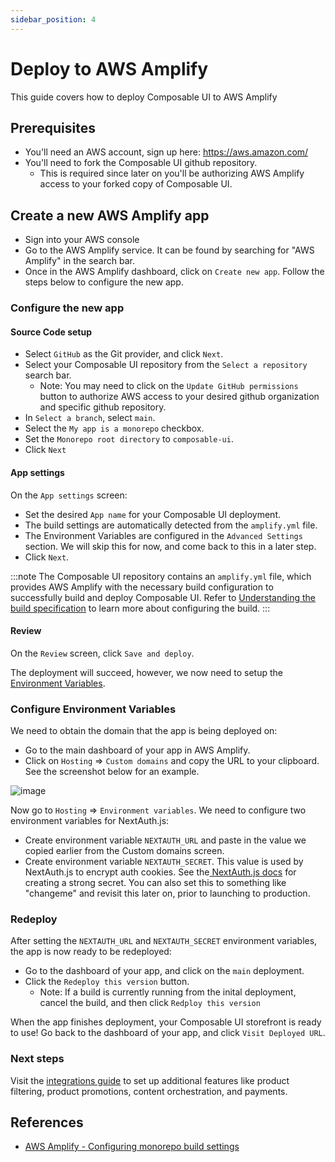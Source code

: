 ```yaml
---
sidebar_position: 4
---
```


# Deploy to AWS Amplify

This guide covers how to deploy Composable UI to AWS Amplify

##  Prerequisites

- You'll need an AWS account, sign up here: https://aws.amazon.com/
- You'll need to fork the Composable UI github repository.
   - This is required since later on you'll be authorizing AWS Amplify access to your forked copy of Composable UI.

## Create a new AWS Amplify app
- Sign into your AWS console
- Go to the  AWS Amplify service. It can be found by searching for "AWS Amplify" in the search bar.
- Once in the AWS Amplify dashboard, click on `Create new app`. Follow the steps below to configure the new app.

### Configure the new app

#### Source Code setup
- Select `GitHub` as the Git provider, and click `Next`.
- Select your Composable UI repository from the `Select a repository` search bar.
   - Note: You may need to click on the `Update GitHub permissions` button to authorize AWS access to your desired github organization and specific github repository.
- In `Select a branch`, select `main`.
- Select the `My app is a monorepo` checkbox. 
- Set the `Monorepo root directory` to `composable-ui`.
- Click `Next`

#### App settings

On the `App settings` screen:
- Set the desired `App name` for your Composable UI deployment. 
- The build settings are automatically detected from the `amplify.yml` file.
- The Environment Variables are configured in the `Advanced Settings` section. We will skip this for now, and come back to this in a later step.
- Click `Next`.


:::note
The Composable UI repository contains an `amplify.yml` file, which provides AWS Amplify with the necessary build configuration to successfully build and deploy Composable UI. Refer to [Understanding the build specification](https://docs.aws.amazon.com/amplify/latest/userguide/yml-specification-syntax.html) to learn more about configuring the build.
:::

#### Review
On the `Review` screen, click `Save and deploy`.

The deployment will succeed, however, we now need to setup the [Environment Variables](#configure-environment-variables).


### Configure Environment Variables

We need to obtain the domain that the app is being deployed on: 
- Go to the main dashboard of your app in AWS Amplify.
- Click on `Hosting` => `Custom domains` and copy the URL to your clipboard. See the screenshot below for an example.

![image](/img/custom-domains.png)

Now go to `Hosting` => `Environment variables`. We need to configure two environment variables for NextAuth.js:
- Create environment variable `NEXTAUTH_URL` and paste in the value we copied earlier from the Custom domains screen.
- Create environment variable `NEXTAUTH_SECRET`. This value is used by NextAuth.js to encrypt auth cookies. See the[ NextAuth.js docs](https://next-auth.js.org/configuration/options#nextauth_secret) for creating a strong secret. You can also set this to something like "changeme" and revisit this later on, prior to launching to production.

### Redeploy

After setting the `NEXTAUTH_URL` and `NEXTAUTH_SECRET` environment variables, the app is now ready to be redeployed:
- Go to the  dashboard of your app, and click on the `main` deployment.
- Click the `Redeploy this version` button.
   - Note: If a build is currently running from the inital deployment, cancel the build, and then click `Redploy this version`

When the app finishes deployment, your Composable UI storefront is ready to use! Go back to the dashboard of your app, and click `Visit Deployed URL`. 

### Next steps

Visit the [integrations guide](../integrations/overview.md) to set up additional features like product filtering, product promotions, content orchestration, and payments.

## References

- [AWS Amplify - Configuring monorepo build settings](https://docs.aws.amazon.com/amplify/latest/userguide/monorepo-configuration.html)






